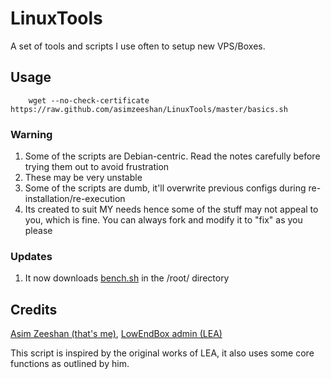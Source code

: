 # LinuxTools

A set of tools and scripts I use often to setup new VPS/Boxes.

## Usage

        wget --no-check-certificate https://raw.github.com/asimzeeshan/LinuxTools/master/basics.sh

### Warning

 1. Some of the scripts are Debian-centric. Read the notes carefully before trying them out to avoid frustration
 2. These may be very unstable
 3. Some of the scripts are dumb, it'll overwrite previous configs during re-installation/re-execution
 4. Its created to suit MY needs hence some of the stuff may not appeal to you, which is fine. You can always fork and modify it to "fix" as you please

### Updates

 1. It now downloads [bench.sh](http://freevps.us/downloads/bench.sh) in the /root/ directory

## Credits

[Asim Zeeshan (that's me)](http://www.asim.pk),
[LowEndBox admin (LEA)](https://github.com/lowendbox/lowendscript)

This script is inspired by the original works of LEA, it also uses some core functions as outlined by him.

